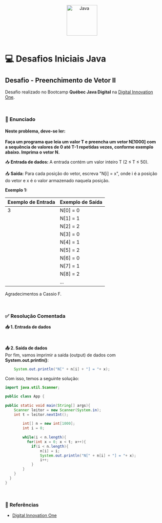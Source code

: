 <div align="center">
  <img alt="Java" height="100" src="https://raw.githubusercontent.com/FortAwesome/Font-Awesome/6.x/svgs/brands/java.svg">
</div>

<br>

# 💻 Desafios Iniciais Java

## Desafio - Preenchimento de Vetor II
Desafio realizado no Bootcamp **Québec Java Digital** na [Digital Innovation One](https://www.dio.me/).

<br>

### 📝 **Enunciado**
#### **Neste problema, deve-se ler:**
**Faça um programa que leia um valor T e preencha um vetor N[1000] com a sequência de valores de 0 até T-1 repetidas vezes, conforme exemplo abaixo. Imprima o vetor N.**

📥 **Entrada de dados:** A entrada contém um valor inteiro T (2 ≤ T ≤ 50).

📤 **Saída:** Para cada posição do vetor, escreva "N[i] = x", onde i é a posição do vetor e x é o valor armazenado naquela posição.

**Exemplo 1:**

Exemplo de Entrada          | Exemplo de Saída
--------------------------- | ---------------------------
3                           | N[0] = 0
                            | N[1] = 1
                            | N[2] = 2
                            | N[3] = 0
                            | N[4] = 1
                            | N[5] = 2
                            | N[6] = 0
                            | N[7] = 1
                            | N[8] = 2
                            | ...

Agradecimentos a Cassio F.

<br>

### ✅ **Resolução Comentada**

**📥 1. Entrada de dados**<br>

<br>

**📤 2. Saída de dados**<br>
Por fim, vamos imprimir a saída (output) de dados com **System.out.println()**:
```java
    System.out.println("N[" + n[i] + "] = "+ x);   
```

Com isso, temos a seguinte solução:
```java
import java.util.Scanner; 

public class App {
    
public static void main(String[] args){ 
    Scanner leitor = new Scanner(System.in); 
    int t = leitor.nextInt(); 
   
        int[] n = new int[1000];
        int i = 0;
        
        while(i < n.length){
          for(int x = 0; x < t; x++){
            if(i < n.length){
                n[i] = i;
                System.out.println("N[" + n[i] + "] = "+ x);
                i++;
            }
        }
    }
  }
}
```

<br>

### 🔎 **Referências**
- [Digital Innovation One](https://www.dio.me/)

<br>
